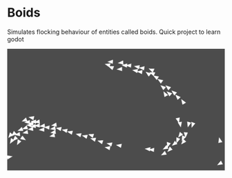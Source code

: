 # Boids
Simulates flocking behaviour of entities called boids. Quick project to learn godot

![Demo](./demo.gif)